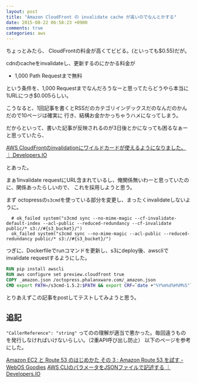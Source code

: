 ```yaml
---
layout: post
title: "Amazon CloudFront の invalidate cache が高いのでなんとかする"
date: 2015-08-22 06:58:23 +0900
comments: true
categories: aws
---
```


ちょっとみたら、 CloudFrontの料金が高くてビビる。(といっても$0.55)だが。

cdnのcacheをinvalidateし、更新するのにかかる料金が

  - 1,000 Path Requestまで無料

という条件を、1,000 Requestまでなんだろうなーと思ってたらどうやら本当に1URLにつき$0.005らしい。

こうなると、1回記事を書くとRSSだのカテゴリインデックスだのなんだのかんだので10ページは確実に
行き、結構お金かかっちゃうハメになってしまう。

だからといって、書いた記事が反映されるのが3日後とかになっても困るなぁーと思っていたら、

[AWS CloudFrontのinvalidationにワイルドカードが使えるようになりました。 ｜ Developers.IO](http://dev.classmethod.jp/cloud/aws/cloudfront-is-able-to-use-wildcard-on-invalidation/)

とあった。

まぁ1invalidate requestにURL含まれているし、俺関係無いわーと思っていたのに、関係あったらしいので、
これを採用しようと思う。

まず octopressの`s3cmd`を使っている部分を変更し、まったくinvalidateしないように。

```
  # ok_failed system("s3cmd sync --no-mime-magic --cf-invalidate-default-index --acl-public --reduced-redundancy --cf-invalidate public/* s3://#{s3_bucket}/")
  ok_failed system("s3cmd sync --no-mime-magic --acl-public --reduced-redundancy public/* s3://#{s3_bucket}/")
```

つぎに、Dockerfileでrunコマンドを更新し、s3にdeploy後、awscliでinvalidate requestするようにした。

```Dockerfile
RUN pip install awscli
RUN aws configure set preview.cloudfront true
COPY _amazon.json /octopress.phalanxware.com/_amazon.json
CMD export PATH=/s3cmd-1.5.2:$PATH && export CRF=`date +"%Y%m%d%H%M%S"` && cd /octopress.phalanxware.com && git pull && cd /octopress.phalanxware.com && sed -i "s/__CRF__/$CRF/g" _amazon.json && rake gen_deploy && aws --profile octopress cloudfront create-invalidation --cli-input-json file://_amazon.json
```

とりあえずこの記事をpostしてテストしてみようと思う。

追記
----
`"CallerReference": "string"` ってのの理解が適当で悪かった。毎回違うものを発行しなければいけないらしい。（2重API呼び出し防止）
以下のページを参考にした。

[Amazon EC2 と Route 53 のはじめかた その 3 : Amazon Route 53 を試す - WebOS Goodies](http://webos-goodies.jp/archives/getting_started_with_amazon_ec2_and_route_53_volume_3_route_53.html)
[AWS CLIのパラメータをJSONファイルで記述する ｜ Developers.IO](http://dev.classmethod.jp/cloud/aws-cli-params-from-json/)


